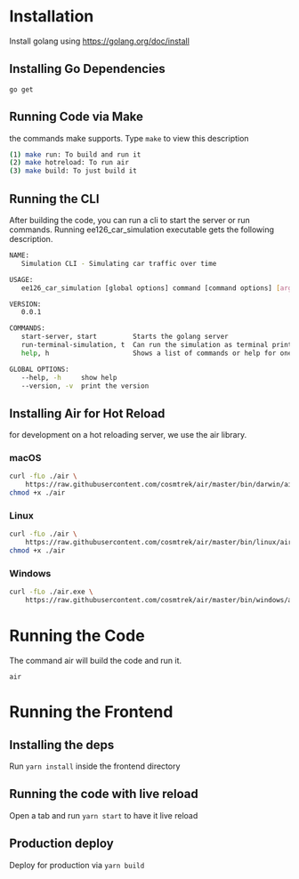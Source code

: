 # Installation
Install golang using https://golang.org/doc/install

## Installing Go Dependencies
```
go get
```
## Running Code via Make
the commands make supports. Type `make` to view this description
```sh
(1) make run: To build and run it
(2) make hotreload: To run air
(3) make build: To just build it
```
## Running the CLI
After building the code, you can run a cli to start the server or run commands.
Running ee126_car_simulation executable gets the following description.
```sh
NAME:
   Simulation CLI - Simulating car traffic over time

USAGE:
   ee126_car_simulation [global options] command [command options] [arguments...]

VERSION:
   0.0.1

COMMANDS:
   start-server, start         Starts the golang server
   run-terminal-simulation, t  Can run the simulation as terminal printouts
   help, h                     Shows a list of commands or help for one command

GLOBAL OPTIONS:
   --help, -h     show help
   --version, -v  print the version
```

## Installing Air for Hot Reload
for development on a hot reloading server,  we use the air library.
### macOS
```sh
curl -fLo ./air \
    https://raw.githubusercontent.com/cosmtrek/air/master/bin/darwin/air
chmod +x ./air
```

### Linux
```sh
curl -fLo ./air \
    https://raw.githubusercontent.com/cosmtrek/air/master/bin/linux/air
chmod +x ./air
```

### Windows
```sh
curl -fLo ./air.exe \
    https://raw.githubusercontent.com/cosmtrek/air/master/bin/windows/air.exe
```

# Running the Code
The command air will build the code and run it.
```
air
```

# Running the Frontend

## Installing the deps
Run `yarn install` inside the frontend directory

## Running the code with live reload
Open a tab and run `yarn start` to have it live reload

## Production deploy
Deploy for production via `yarn build`
